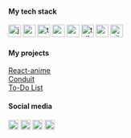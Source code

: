 <h4 align="left">My tech stack</h4>
<div align="left">
  <img src="https://img.shields.io/badge/JavaScript-454545?logo=javascript&logoColor=efd81d&style=for-the-badge" height="25" alt="javascript logo"  />
  <img src="https://img.shields.io/badge/React-454545?logo=react&logoColor=5ed3f3&style=for-the-badge" height="25" alt="react logo"  />
  <img src="https://img.shields.io/badge/TypeScript-454545?logo=typescript&logoColor=white&style=for-the-badge" height="25" alt="typescript logo"  />
  <img src="https://img.shields.io/badge/Zustand-454545?logo=zustand&logoColor=black&style=for-the-badge" height="25" alt="react logo"  />
  <img src="https://img.shields.io/badge/Redux-454545?logo=redux&logoColor=white&style=for-the-badge" height="25" alt="redux logo"  />
  <img src="https://img.shields.io/badge/Tailwind CSS-454545?logo=tailwindcss&logoColor=black&style=for-the-badge" height="25" alt="tailwindcss logo"  />
  <img src="https://img.shields.io/badge/Sass-454545?logo=sass&logoColor=black&style=for-the-badge" height="25" alt="sass logo"  />
  <img src="https://img.shields.io/badge/Git-454545?logo=git&logoColor=white&style=for-the-badge" height="25" alt="git logo"  />
</div>

<h4 align="left">My projects</h4>

<a href="https://aceptijo.github.io/react-anime/" target="conduit" > React-anime </a>   
<a href="https://aceptijo.github.io/conduit-front/" target="conduit" > Conduit </a>   
<a href="https://aceptijo.github.io/reacttodonew/" target="_blank" title="to-do"> To-Do List </a>


<h4 align="left">Social media</h4>

[<img src="https://img.shields.io/static/v1?message=Telegram&logo=telegram&label=&color=454545&logoColor=white&labelColor=&style=for-the-badge" height="20" alt="telegram logo"  />](https://t.me/ScanDave)
[<img src="https://img.shields.io/static/v1?message=LinkedIn&logo=linkedin&label=&color=454545&logoColor=white&labelColor=&style=for-the-badge" height="20" alt="linkedin logo"  />](https://www.linkedin.com/in/grinevigor/)
[<img src="https://img.shields.io/static/v1?message=Twitter&logo=X&label=&color=454545&logoColor=white&labelColor=&style=for-the-badge" height="20" alt="twitter logo"  />](https://x.com/scandavee)
[<img src="https://img.shields.io/static/v1?message=Gmail&logo=gmail&label=&color=454545&logoColor=white&labelColor=&style=for-the-badge" height="20" alt="gmail logo"  />](mailto:i.grinev.dev@gmail.com)

